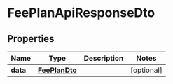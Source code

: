 # FeePlanApiResponseDto

## Properties
Name | Type | Description | Notes
------------ | ------------- | ------------- | -------------
**data** | [**FeePlanDto**](FeePlanDto.md) |  |  [optional]
